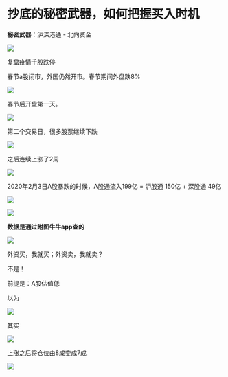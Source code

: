 # 抄底的秘密武器，如何把握买入时机

**秘密武器**：沪深港通 - 北向资金

![](./imgs/1.png)

复盘疫情千股跌停

春节a股闭市，外国仍然开市。春节期间外盘跌8%

![](./imgs/2.png)

春节后开盘第一天。

![](./imgs/3.png)

第二个交易日，很多股票继续下跌

![](./imgs/4.png)

之后连续上涨了2周

![](./imgs/5.png)

2020年2月3日A股暴跌的时候，A股通流入199亿 = 沪股通 150亿 + 深股通 49亿

![](./imgs/6.png)

![](./imgs/7.png)

**数据是通过附图牛牛app查的**

![](./imgs/8.png)

外资买，我就买；外资卖，我就卖？

不是！

前提是：A股估值低

以为

![](./imgs/9.png)

其实

![](./imgs/10.png)

上涨之后将仓位由8成变成7成

![](./imgs/11.png)
